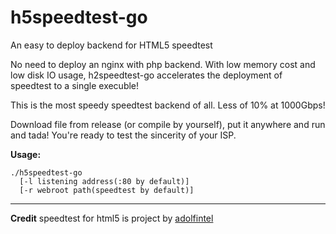 # h5speedtest-go
An easy to deploy backend for HTML5 speedtest



No need to deploy an nginx with php backend. With low memory cost and low disk IO usage, h2speedtest-go accelerates the deployment of speedtest to a single execuble!

This is the most speedy speedtest backend of all. Less of 10% at 1000Gbps!

Download file from release (or compile by yourself), put it anywhere and run and tada! You're ready to test the sincerity of your ISP.

**Usage:**
```
./h5speedtest-go 
  [-l listening address(:80 by default)] 
  [-r webroot path(speedtest by default)]
```

--------

**Credit**
speedtest for html5 is project by [adolfintel](https://github.com/adolfintel/speedtest)
